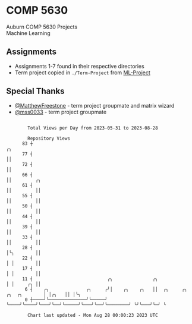 # COMP 5630
Auburn COMP 5630 Projects  
Machine Learning

## Assignments
- Assignments 1-7 found in their respective directories
- Term project copied in `./Term-Project` from [ML-Project](https://github.com/wumphlett/ML-Project)

## Special Thanks
- [@MatthewFreestone](https://github.com/MatthewFreestone) - term project groupmate and matrix wizard
- [@mss0033](https://github.com/mss0033) - term project groupmate

```

        Total Views per Day from 2023-05-31 to 2023-08-28

        Repository Views
      83 ┼                                                                           ╭╮
      77 ┤                                                                           ││
      72 ┤                                                                           ││
      66 ┤                                                                           ││         ╭╮
      61 ┤                                                                           ││         ││
      55 ┤                                                                           ││         ││
      50 ┤                                                                           ││         ││
      44 ┤                                                                           ││         ││
      39 ┤                                                                           ││         ││
      33 ┤                                                                           ││         ││
      28 ┤                                                                           │╰╮        ││
      22 ┤                                                                           │ │        ││
      17 ┤                                                                           │ │        ││
      11 ┤                            ╭╮               ╭╮                            │ │     ╭╮ ││
       6 ┤    ╭╮              ╭╮     ╭╯│    ╭╮    ╭╮   ││  ╭╮     ╭╮   ╭╮  ╭╮        │ │╭╮   ││ │╰╮
       0 ┼────╯╰──────────────╯╰─────╯ ╰────╯╰────╯╰───╯╰──╯╰─────╯╰───╯╰──╯╰────────╯ ╰╯╰───╯╰─╯ ╰

        Chart last updated - Mon Aug 28 00:00:23 2023 UTC
        
```
